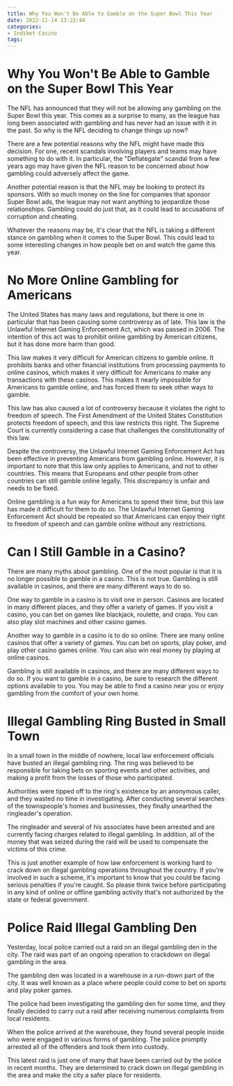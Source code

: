 ```yaml
---
title: Why You Won't Be Able to Gamble on the Super Bowl This Year
date: 2022-11-14 13:22:44
categories:
- Indibet Casino
tags:
---
```



#  Why You Won't Be Able to Gamble on the Super Bowl This Year

The NFL has announced that they will not be allowing any gambling on the Super Bowl this year. This comes as a surprise to many, as the league has long been associated with gambling and has never had an issue with it in the past. So why is the NFL deciding to change things up now?

There are a few potential reasons why the NFL might have made this decision. For one, recent scandals involving players and teams may have something to do with it. In particular, the "Deflategate" scandal from a few years ago may have given the NFL reason to be concerned about how gambling could adversely affect the game.

Another potential reason is that the NFL may be looking to protect its sponsors. With so much money on the line for companies that sponsor Super Bowl ads, the league may not want anything to jeopardize those relationships. Gambling could do just that, as it could lead to accusations of corruption and cheating.

Whatever the reasons may be, it's clear that the NFL is taking a different stance on gambling when it comes to the Super Bowl. This could lead to some interesting changes in how people bet on and watch the game this year.

#  No More Online Gambling for Americans

The United States has many laws and regulations, but there is one in particular that has been causing some controversy as of late. This law is the Unlawful Internet Gaming Enforcement Act, which was passed in 2006. The intention of this act was to prohibit online gambling by American citizens, but it has done more harm than good.

This law makes it very difficult for American citizens to gamble online. It prohibits banks and other financial institutions from processing payments to online casinos, which makes it very difficult for Americans to make any transactions with these casinos. This makes it nearly impossible for Americans to gamble online, and has forced them to seek other ways to gamble.

This law has also caused a lot of controversy because it violates the right to freedom of speech. The First Amendment of the United States Constitution protects freedom of speech, and this law restricts this right. The Supreme Court is currently considering a case that challenges the constitutionality of this law.

Despite the controversy, the Unlawful Internet Gaming Enforcement Act has been effective in preventing Americans from gambling online. However, it is important to note that this law only applies to Americans, and not to other countries. This means that Europeans and other people from other countries can still gamble online legally. This discrepancy is unfair and needs to be fixed.

Online gambling is a fun way for Americans to spend their time, but this law has made it difficult for them to do so. The Unlawful Internet Gaming Enforcement Act should be repealed so that Americans can enjoy their right to freedom of speech and can gamble online without any restrictions.

#  Can I Still Gamble in a Casino?

There are many myths about gambling. One of the most popular is that it is no longer possible to gamble in a casino. This is not true. Gambling is still available in casinos, and there are many different ways to do so.

One way to gamble in a casino is to visit one in person. Casinos are located in many different places, and they offer a variety of games. If you visit a casino, you can bet on games like blackjack, roulette, and craps. You can also play slot machines and other casino games.

Another way to gamble in a casino is to do so online. There are many online casinos that offer a variety of games. You can bet on sports, play poker, and play other casino games online. You can also win real money by playing at online casinos.

Gambling is still available in casinos, and there are many different ways to do so. If you want to gamble in a casino, be sure to research the different options available to you. You may be able to find a casino near you or enjoy gambling from the comfort of your own home.

#  Illegal Gambling Ring Busted in Small Town

In a small town in the middle of nowhere, local law enforcement officials have busted an illegal gambling ring. The ring was believed to be responsible for taking bets on sporting events and other activities, and making a profit from the losses of those who participated.

Authorities were tipped off to the ring's existence by an anonymous caller, and they wasted no time in investigating. After conducting several searches of the townspeople's homes and businesses, they finally unearthed the ringleader's operation.

The ringleader and several of his associates have been arrested and are currently facing charges related to illegal gambling. In addition, all of the money that was seized during the raid will be used to compensate the victims of this crime.

This is just another example of how law enforcement is working hard to crack down on illegal gambling operations throughout the country. If you're involved in such a scheme, it's important to know that you could be facing serious penalties if you're caught. So please think twice before participating in any kind of online or offline gambling activity that's not authorized by the state or federal government.

#  Police Raid Illegal Gambling Den

Yesterday, local police carried out a raid on an illegal gambling den in the city. The raid was part of an ongoing operation to crackdown on illegal gambling in the area.

The gambling den was located in a warehouse in a run-down part of the city. It was well known as a place where people could come to bet on sports and play poker games.

The police had been investigating the gambling den for some time, and they finally decided to carry out a raid after receiving numerous complaints from local residents.

When the police arrived at the warehouse, they found several people inside who were engaged in various forms of gambling. The police promptly arrested all of the offenders and took them into custody.

This latest raid is just one of many that have been carried out by the police in recent months. They are determined to crack down on illegal gambling in the area and make the city a safer place for residents.